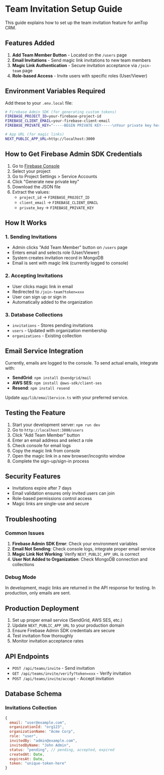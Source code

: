 # Team Invitation Setup Guide

This guide explains how to set up the team invitation feature for amTop CRM.

## Features Added

1. **Add Team Member Button** - Located on the `/users` page
2. **Email Invitations** - Send magic link invitations to new team members
3. **Magic Link Authentication** - Secure invitation acceptance via `/join-team` page
4. **Role-based Access** - Invite users with specific roles (User/Viewer)

## Environment Variables Required

Add these to your `.env.local` file:

```bash
# Firebase Admin SDK (for generating custom tokens)
FIREBASE_PROJECT_ID=your-firebase-project-id
FIREBASE_CLIENT_EMAIL=your-firebase-client-email
FIREBASE_PRIVATE_KEY="-----BEGIN PRIVATE KEY-----\nYour private key here\n-----END PRIVATE KEY-----"

# App URL (for magic links)
NEXT_PUBLIC_APP_URL=http://localhost:3000
```

## How to Get Firebase Admin SDK Credentials

1. Go to [Firebase Console](https://console.firebase.google.com/)
2. Select your project
3. Go to Project Settings > Service Accounts
4. Click "Generate new private key"
5. Download the JSON file
6. Extract the values:
   - `project_id` → `FIREBASE_PROJECT_ID`
   - `client_email` → `FIREBASE_CLIENT_EMAIL`
   - `private_key` → `FIREBASE_PRIVATE_KEY`

## How It Works

### 1. Sending Invitations
- Admin clicks "Add Team Member" button on `/users` page
- Enters email and selects role (User/Viewer)
- System creates invitation record in MongoDB
- Email is sent with magic link (currently logged to console)

### 2. Accepting Invitations
- User clicks magic link in email
- Redirected to `/join-team?token=xxx`
- User can sign up or sign in
- Automatically added to the organization

### 3. Database Collections
- `invitations` - Stores pending invitations
- `users` - Updated with organization membership
- `organizations` - Existing collection

## Email Service Integration

Currently, emails are logged to the console. To send actual emails, integrate with:

- **SendGrid**: `npm install @sendgrid/mail`
- **AWS SES**: `npm install @aws-sdk/client-ses`
- **Resend**: `npm install resend`

Update `app/lib/emailService.ts` with your preferred service.

## Testing the Feature

1. Start your development server: `npm run dev`
2. Go to `http://localhost:3000/users`
3. Click "Add Team Member" button
4. Enter an email address and select a role
5. Check console for email logs
6. Copy the magic link from console
7. Open the magic link in a new browser/incognito window
8. Complete the sign-up/sign-in process

## Security Features

- Invitations expire after 7 days
- Email validation ensures only invited users can join
- Role-based permissions control access
- Magic links are single-use and secure

## Troubleshooting

### Common Issues

1. **Firebase Admin SDK Error**: Check your environment variables
2. **Email Not Sending**: Check console logs, integrate proper email service
3. **Magic Link Not Working**: Verify `NEXT_PUBLIC_APP_URL` is correct
4. **User Not Added to Organization**: Check MongoDB connection and collections

### Debug Mode

In development, magic links are returned in the API response for testing. In production, only emails are sent.

## Production Deployment

1. Set up proper email service (SendGrid, AWS SES, etc.)
2. Update `NEXT_PUBLIC_APP_URL` to your production domain
3. Ensure Firebase Admin SDK credentials are secure
4. Test invitation flow thoroughly
5. Monitor invitation acceptance rates

## API Endpoints

- `POST /api/teams/invite` - Send invitation
- `GET /api/teams/invite/verify?token=xxx` - Verify invitation
- `POST /api/teams/invite/accept` - Accept invitation

## Database Schema

### Invitations Collection
```javascript
{
  email: "user@example.com",
  organizationId: "org123",
  organizationName: "Acme Corp",
  role: "user",
  invitedBy: "admin@example.com",
  invitedByName: "John Admin",
  status: "pending", // pending, accepted, expired
  createdAt: Date,
  expiresAt: Date,
  token: "unique-token-here"
}
```

